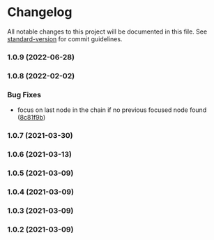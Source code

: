 # Changelog

All notable changes to this project will be documented in this file. See [standard-version](https://github.com/conventional-changelog/standard-version) for commit guidelines.

### 1.0.9 (2022-06-28)

### 1.0.8 (2022-02-02)


### Bug Fixes

* focus on last node in the chain if no previous focused node found ([8c81f9b](https://github.com/ruanyl/react-keyboard/commit/8c81f9bcf61caa8f604636f8e3ef273d68d86baa))

### 1.0.7 (2021-03-30)

### 1.0.6 (2021-03-13)

### 1.0.5 (2021-03-09)

### 1.0.4 (2021-03-09)

### 1.0.3 (2021-03-09)

### 1.0.2 (2021-03-09)
